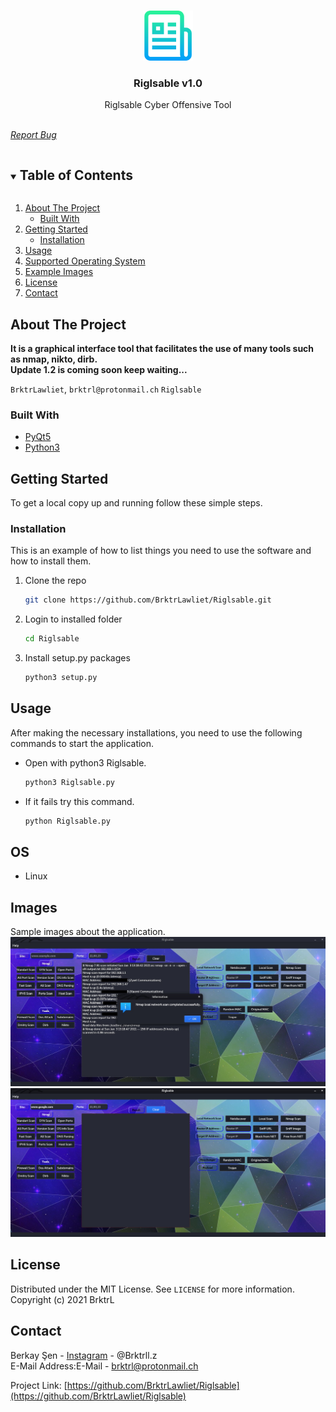 



<br />
<p align="center">
  <a href="https://github.com/BrktrLawliet/Riglsable">
    <img src="images/logo.png" alt="Logo" width="80" height="80">
  </a>

  <h3 align="center">Riglsable v1.0</h3>

  <p align="center">
    Riglsable Cyber Offensive Tool
    <br />
    <br />
    <p align="center"><address>
    <a href="mailto:brktrl@protonmail.ch">Report Bug</a>
    </address>
    </p>
  </p>
</p>



<details open="open">
  <summary><h2 style="display: inline-block">Table of Contents</h2></summary>
  <ol>
    <li>
      <a href="#about-the-project">About The Project</a>
      <ul>
        <li><a href="#built-with">Built With</a></li>
      </ul>
    </li>
    <li>
      <a href="#getting-started">Getting Started</a>
      <ul>
        <li><a href="#installation">Installation</a></li>
      </ul>
    </li>
    <li><a href="#usage">Usage</a></li>
    <li><a href="#OS">Supported Operating System</a>
    <li><a href="Images">Example Images</a>
    <li><a href="#license">License</a></li>
    <li><a href="#contact">Contact</a></li>
  </ol>
</details>




## About The Project


**It is a graphical interface tool that facilitates the use of many tools such as nmap, nikto, dirb.**<br>
**Update 1.2 is coming soon keep waiting...**

`BrktrLawliet`,
`brktrl@protonmail.ch`
`Riglsable`


### Built With

* [PyQt5](https://pypi.org/project/PyQt5/)
* [Python3](https://www.python.org)




## Getting Started

To get a local copy up and running follow these simple steps.


### Installation

This is an example of how to list things you need to use the software and how to install them.

1. Clone the repo
   ```sh
   git clone https://github.com/BrktrLawliet/Riglsable.git
   ```
2. Login to installed folder
   ```sh
   cd Riglsable
   ```
3. Install setup.py packages
   ```sh
   python3 setup.py
   ```




## Usage

After making the necessary installations, you need to use the following commands to start the application.

* Open with python3 Riglsable.
   ```sh
   python3 Riglsable.py
   ```
* If it fails try this command.
   ```sh
   python Riglsable.py
   ```

## OS
* Linux

## Images
Sample images about the application.
<img src="images/image1.jpg"></img><br>
<img src="images/image2.jpg"></img>

## License

Distributed under the MIT License. See `LICENSE` for more information.<br>
Copyright (c) 2021 BrktrL

## Contact

Berkay Şen - [Instagram](https://www.instagram.com/brktrll.z/) - @Brktrll.z <br>
E-Mail Address:E-Mail - brktrl@protonmail.ch

Project Link: [https://github.com/BrktrLawliet/Riglsable](https://github.com/BrktrLawliet/Riglsable)






